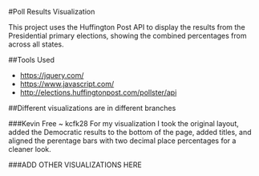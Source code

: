 #Poll Results Visualization

This project uses the Huffington Post API to display the results from the Presidential primary elections, showing the combined percentages from across all states.

##Tools Used
* https://jquery.com/
* https://www.javascript.com/
* http://elections.huffingtonpost.com/pollster/api

##Different visualizations are in different branches

###Kevin Free ~ kcfk28
For my visualization I took the original layout, added the Democratic results to the bottom of the page, added titles, and aligned the perentage bars with two decimal place percentages for a cleaner look.

###ADD OTHER VISUALIZATIONS HERE
